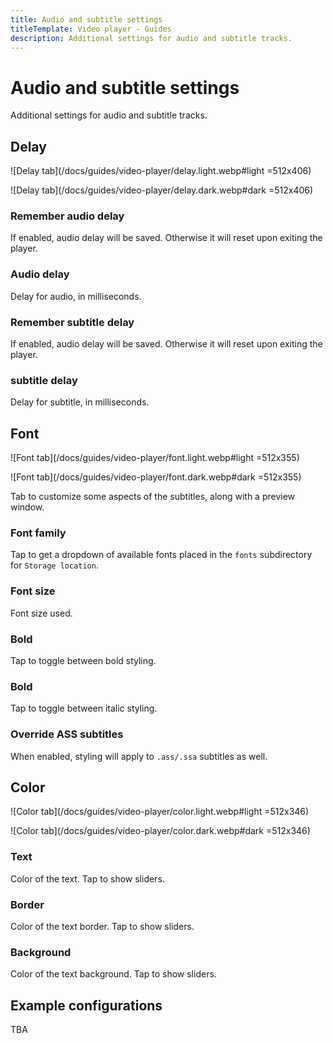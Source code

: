 ```yaml
---
title: Audio and subtitle settings
titleTemplate: Video player - Guides
description: Additional settings for audio and subtitle tracks.
---
```


<script setup>
import TitleIcon from "@theme/components/TitleIcon.vue";
</script>

# Audio and subtitle settings

Additional settings for audio and subtitle tracks.

## Delay

![Delay tab](/docs/guides/video-player/delay.light.webp#light =512x406)

![Delay tab](/docs/guides/video-player/delay.dark.webp#dark =512x406)

### Remember audio delay <Badge text="Off" type="info" />

If enabled, audio delay will be saved. Otherwise it will reset upon exiting the player.

### Audio delay <Badge text="0 ms" type="info" />

Delay for audio, in milliseconds.

### Remember subtitle delay <Badge text="Off" type="info" />

If enabled, audio delay will be saved. Otherwise it will reset upon exiting the player.

### subtitle delay <Badge text="0 ms" type="info" />

Delay for subtitle, in milliseconds.

## Font

![Font tab](/docs/guides/video-player/font.light.webp#light =512x355)

![Font tab](/docs/guides/video-player/font.dark.webp#dark =512x355)

Tab to customize some aspects of the subtitles, along with a preview window.

### <TitleIcon name="font_family"/> Font family <Badge text="Sans serif" type="info" />

<!-- TODO: add link to `data and storage` when/if it get its own page for `Storage location` -->
Tap to get a dropdown of available fonts placed in the `fonts` subdirectory for `Storage location`.

### Font size <Badge text="55" type="info" />

Font size used.

### <TitleIcon name="font_bold"/> Bold <Badge text="Off" type="info" />

Tap to toggle between bold styling.

### <TitleIcon name="font_italic"/> Bold <Badge text="Off" type="info" />

Tap to toggle between italic styling.

### Override ASS subtitles <Badge text="Off" type="info" />

When enabled, styling will apply to `.ass/.ssa` subtitles as well.

## Color

![Color tab](/docs/guides/video-player/color.light.webp#light =512x346)

![Color tab](/docs/guides/video-player/color.dark.webp#dark =512x346)

### Text <Badge text="#FFFFFFFF" type="info" />

Color of the text. Tap to show sliders.

### Border <Badge text="#FF000000" type="info" />

Color of the text border. Tap to show sliders.

### Background <Badge text="#00000000" type="info" />

Color of the text background. Tap to show sliders.

## Example configurations

TBA